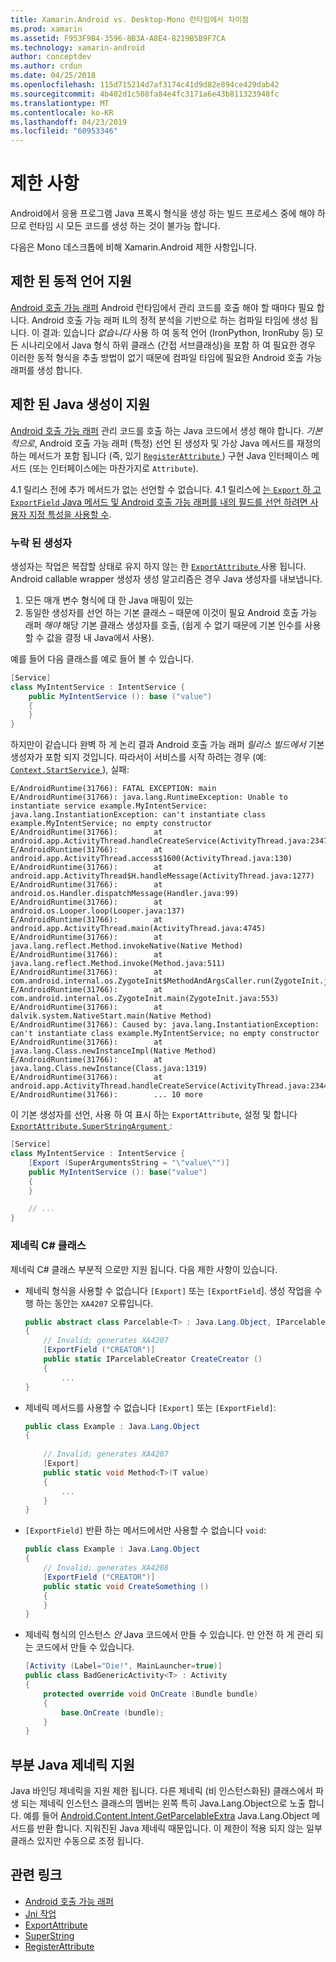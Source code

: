 ```yaml
---
title: Xamarin.Android vs. Desktop-Mono 런타임에서 차이점
ms.prod: xamarin
ms.assetid: F953F9B4-3596-8B3A-A8E4-8219B5B9F7CA
ms.technology: xamarin-android
author: conceptdev
ms.author: crdun
ms.date: 04/25/2018
ms.openlocfilehash: 115d715214d7af3174c41d9d82e894ce429dab42
ms.sourcegitcommit: 4b402d1c508fa84e4fc3171a6e43b811323948fc
ms.translationtype: MT
ms.contentlocale: ko-KR
ms.lasthandoff: 04/23/2019
ms.locfileid: "60953346"
---
```

# <a name="limitations"></a>제한 사항

Android에서 응용 프로그램 Java 프록시 형식을 생성 하는 빌드 프로세스 중에 해야 하므로 런타임 시 모든 코드를 생성 하는 것이 불가능 합니다.

다음은 Mono 데스크톱에 비해 Xamarin.Android 제한 사항입니다.


## <a name="limited-dynamic-language-support"></a>제한 된 동적 언어 지원

 [Android 호출 가능 래퍼](~/android/platform/java-integration/android-callable-wrappers.md) Android 런타임에서 관리 코드를 호출 해야 할 때마다 필요 합니다. Android 호출 가능 래퍼 IL의 정적 분석을 기반으로 하는 컴파일 타임에 생성 됩니다. 이 결과: 있습니다 *없습니다* 사용 하 여 동적 언어 (IronPython, IronRuby 등) 모든 시나리오에서 Java 형식 하위 클래스 (간접 서브클래싱)을 포함 하 여 필요한 경우 이러한 동적 형식을 추출 방법이 없기 때문에 컴파일 타임에 필요한 Android 호출 가능 래퍼를 생성 합니다.


## <a name="limited-java-generation-support"></a>제한 된 Java 생성이 지원

[Android 호출 가능 래퍼](~/android/platform/java-integration/android-callable-wrappers.md) 관리 코드를 호출 하는 Java 코드에서 생성 해야 합니다. *기본적으로*, Android 호출 가능 래퍼 (특정) 선언 된 생성자 및 가상 Java 메서드를 재정의 하는 메서드가 포함 됩니다 (즉, 있기 [ `RegisterAttribute` ](https://developer.xamarin.com/api/type/Android.Runtime.RegisterAttribute/)) 구현 Java 인터페이스 메서드 (또는 인터페이스에는 마찬가지로 `Attribute`).
  
4.1 릴리스 전에 추가 메서드가 없는 선언할 수 없습니다. 4.1 릴리스에 [는 `Export` 하 고 `ExportField` Java 메서드 및 Android 호출 가능 래퍼를 내의 필드를 선언 하려면 사용자 지정 특성을 사용할 수](~/android/platform/java-integration/working-with-jni.md).

### <a name="missing-constructors"></a>누락 된 생성자

생성자는 작업은 복잡할 상태로 유지 하지 않는 한 [ `ExportAttribute` ](https://developer.xamarin.com/api/type/Java.Interop.ExportAttribute) 사용 됩니다. Android callable wrapper 생성자 생성 알고리즘은 경우 Java 생성자를 내보냅니다.

1. 모든 매개 변수 형식에 대 한 Java 매핑이 있는
2. 동일한 생성자를 선언 하는 기본 클래스 &ndash; 때문에 이것이 필요 Android 호출 가능 래퍼 *해야* 해당 기본 클래스 생성자를 호출, (쉽게 수 없기 때문에 기본 인수를 사용할 수 값을 결정 내 Java에서 사용).

예를 들어 다음 클래스를 예로 들어 볼 수 있습니다.

```csharp
[Service]
class MyIntentService : IntentService {
    public MyIntentService (): base ("value")
    {
    }
}
```

하지만이 같습니다 완벽 하 게 논리 결과 Android 호출 가능 래퍼 *릴리스 빌드에서* 기본 생성자가 포함 되지 것입니다. 따라서이 서비스를 시작 하려는 경우 (예: [ `Context.StartService` ](https://developer.xamarin.com/api/member/Android.Content.Context.StartService/p/Android.Content.Intent/)), 실패:

```shell
E/AndroidRuntime(31766): FATAL EXCEPTION: main
E/AndroidRuntime(31766): java.lang.RuntimeException: Unable to instantiate service example.MyIntentService: java.lang.InstantiationException: can't instantiate class example.MyIntentService; no empty constructor
E/AndroidRuntime(31766):        at android.app.ActivityThread.handleCreateService(ActivityThread.java:2347)
E/AndroidRuntime(31766):        at android.app.ActivityThread.access$1600(ActivityThread.java:130)
E/AndroidRuntime(31766):        at android.app.ActivityThread$H.handleMessage(ActivityThread.java:1277)
E/AndroidRuntime(31766):        at android.os.Handler.dispatchMessage(Handler.java:99)
E/AndroidRuntime(31766):        at android.os.Looper.loop(Looper.java:137)
E/AndroidRuntime(31766):        at android.app.ActivityThread.main(ActivityThread.java:4745)
E/AndroidRuntime(31766):        at java.lang.reflect.Method.invokeNative(Native Method)
E/AndroidRuntime(31766):        at java.lang.reflect.Method.invoke(Method.java:511)
E/AndroidRuntime(31766):        at com.android.internal.os.ZygoteInit$MethodAndArgsCaller.run(ZygoteInit.java:786)
E/AndroidRuntime(31766):        at com.android.internal.os.ZygoteInit.main(ZygoteInit.java:553)
E/AndroidRuntime(31766):        at dalvik.system.NativeStart.main(Native Method)
E/AndroidRuntime(31766): Caused by: java.lang.InstantiationException: can't instantiate class example.MyIntentService; no empty constructor
E/AndroidRuntime(31766):        at java.lang.Class.newInstanceImpl(Native Method)
E/AndroidRuntime(31766):        at java.lang.Class.newInstance(Class.java:1319)
E/AndroidRuntime(31766):        at android.app.ActivityThread.handleCreateService(ActivityThread.java:2344)
E/AndroidRuntime(31766):        ... 10 more
```

이 기본 생성자를 선언, 사용 하 여 표시 하는 `ExportAttribute`, 설정 및 합니다 [ `ExportAttribute.SuperStringArgument` ](https://developer.xamarin.com/api/property/Java.Interop.ExportAttribute.SuperArgumentsString/): 

```csharp
[Service]
class MyIntentService : IntentService {
    [Export (SuperArgumentsString = "\"value\"")]
    public MyIntentService (): base("value")
    {
    }

    // ...
}
```


### <a name="generic-c-classes"></a>제네릭 C# 클래스

제네릭 C# 클래스 부분적 으로만 지원 됩니다. 다음 제한 사항이 있습니다.


-   제네릭 형식을 사용할 수 없습니다 `[Export]` 또는 `[ExportField`]. 생성 작업을 수행 하는 동안는 `XA4207` 오류입니다.

    ```csharp
    public abstract class Parcelable<T> : Java.Lang.Object, IParcelable
    {
        // Invalid; generates XA4207
        [ExportField ("CREATOR")]
        public static IParcelableCreator CreateCreator ()
        {
            ...
    }
    ```

-   제네릭 메서드를 사용할 수 없습니다 `[Export]` 또는 `[ExportField]`:

    ```csharp
    public class Example : Java.Lang.Object
    {
        
        // Invalid; generates XA4207
        [Export]
        public static void Method<T>(T value)
        {
            ...
        }
    }
    ```

-   `[ExportField]` 반환 하는 메서드에서만 사용할 수 없습니다 `void`:

    ```csharp
    public class Example : Java.Lang.Object
    {
        // Invalid; generates XA4208
        [ExportField ("CREATOR")]
        public static void CreateSomething ()
        {
        }
    }
    ```

-   제네릭 형식의 인스턴스 _안_ Java 코드에서 만들 수 있습니다.
    만 안전 하 게 관리 되는 코드에서 만들 수 있습니다.

    ```csharp
    [Activity (Label="Die!", MainLauncher=true)]
    public class BadGenericActivity<T> : Activity
    {
        protected override void OnCreate (Bundle bundle)
        {
            base.OnCreate (bundle);
        }
    }
    ```


## <a name="partial-java-generics-support"></a>부분 Java 제네릭 지원

Java 바인딩 제네릭을 지원 제한 됩니다. 다른 제네릭 (비 인스턴스화된) 클래스에서 파생 되는 제네릭 인스턴스 클래스의 멤버는 왼쪽 특히 Java.Lang.Object으로 노출 합니다. 예를 들어 [Android.Content.Intent.GetParcelableExtra](https://developer.xamarin.com/api/member/Android.Content.Intent.GetParcelableExtra/p/System.String/) Java.Lang.Object 메서드를 반환 합니다. 지워진된 Java 제네릭 때문입니다.
이 제한이 적용 되지 않는 일부 클래스 있지만 수동으로 조정 됩니다.


## <a name="related-links"></a>관련 링크

- [Android 호출 가능 래퍼](~/android/platform/java-integration/android-callable-wrappers.md)
- [Jni 작업](~/android/platform/java-integration/working-with-jni.md)
- [ExportAttribute](https://developer.xamarin.com/api/type/Java.Interop.ExportAttribute/)
- [SuperString](https://developer.xamarin.com/api/property/Java.Interop.ExportAttribute.SuperArgumentsString/)
- [RegisterAttribute](https://developer.xamarin.com/api/type/Android.Runtime.RegisterAttribute/)
